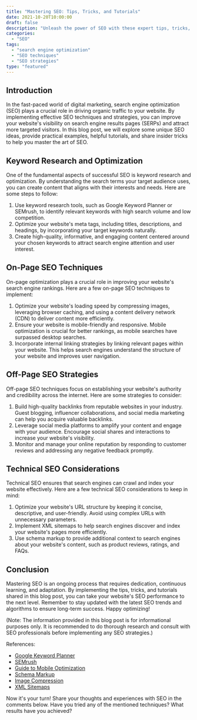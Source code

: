 ```yaml
---
title: "Mastering SEO: Tips, Tricks, and Tutorials"
date: 2021-10-20T10:00:00
draft: false
description: "Unleash the power of SEO with these expert tips, tricks, and tutorials."
categories:
  - "SEO"
tags:
  - "search engine optimization"
  - "SEO techniques"
  - "SEO strategies"
type: "featured"
---
```


## Introduction

In the fast-paced world of digital marketing, search engine optimization (SEO) plays a crucial role in driving organic traffic to your website. By implementing effective SEO techniques and strategies, you can improve your website's visibility on search engine results pages (SERPs) and attract more targeted visitors. In this blog post, we will explore some unique SEO ideas, provide practical examples, helpful tutorials, and share insider tricks to help you master the art of SEO.

## Keyword Research and Optimization

One of the fundamental aspects of successful SEO is keyword research and optimization. By understanding the search terms your target audience uses, you can create content that aligns with their interests and needs. Here are some steps to follow:

1. Use keyword research tools, such as Google Keyword Planner or SEMrush, to identify relevant keywords with high search volume and low competition.
2. Optimize your website's meta tags, including titles, descriptions, and headings, by incorporating your target keywords naturally.
3. Create high-quality, informative, and engaging content centered around your chosen keywords to attract search engine attention and user interest.

## On-Page SEO Techniques

On-page optimization plays a crucial role in improving your website's search engine rankings. Here are a few on-page SEO techniques to implement:

1. Optimize your website's loading speed by compressing images, leveraging browser caching, and using a content delivery network (CDN) to deliver content more efficiently.
2. Ensure your website is mobile-friendly and responsive. Mobile optimization is crucial for better rankings, as mobile searches have surpassed desktop searches.
3. Incorporate internal linking strategies by linking relevant pages within your website. This helps search engines understand the structure of your website and improves user navigation.

## Off-Page SEO Strategies

Off-page SEO techniques focus on establishing your website's authority and credibility across the internet. Here are some strategies to consider:

1. Build high-quality backlinks from reputable websites in your industry. Guest blogging, influencer collaborations, and social media marketing can help you acquire valuable backlinks.
2. Leverage social media platforms to amplify your content and engage with your audience. Encourage social shares and interactions to increase your website's visibility.
3. Monitor and manage your online reputation by responding to customer reviews and addressing any negative feedback promptly.

## Technical SEO Considerations

Technical SEO ensures that search engines can crawl and index your website effectively. Here are a few technical SEO considerations to keep in mind:

1. Optimize your website's URL structure by keeping it concise, descriptive, and user-friendly. Avoid using complex URLs with unnecessary parameters.
2. Implement XML sitemaps to help search engines discover and index your website's pages more efficiently.
3. Use schema markup to provide additional context to search engines about your website's content, such as product reviews, ratings, and FAQs.

## Conclusion

Mastering SEO is an ongoing process that requires dedication, continuous learning, and adaptation. By implementing the tips, tricks, and tutorials shared in this blog post, you can take your website's SEO performance to the next level. Remember to stay updated with the latest SEO trends and algorithms to ensure long-term success. Happy optimizing!

(Note: The information provided in this blog post is for informational purposes only. It is recommended to do thorough research and consult with SEO professionals before implementing any SEO strategies.)

References:
- [Google Keyword Planner](https://ads.google.com/intl/en_in/home/tools/keyword-planner/)
- [SEMrush](https://www.semrush.com/)
- [Guide to Mobile Optimization](https://developers.google.com/search/mobile-sites)
- [Schema Markup](https://schema.org/)
- [Image Compression](https://developers.google.com/speed/docs/insights/OptimizeImages)
- [XML Sitemaps](https://www.sitemaps.org/index.html)

Now it's your turn! Share your thoughts and experiences with SEO in the comments below. Have you tried any of the mentioned techniques? What results have you achieved?
